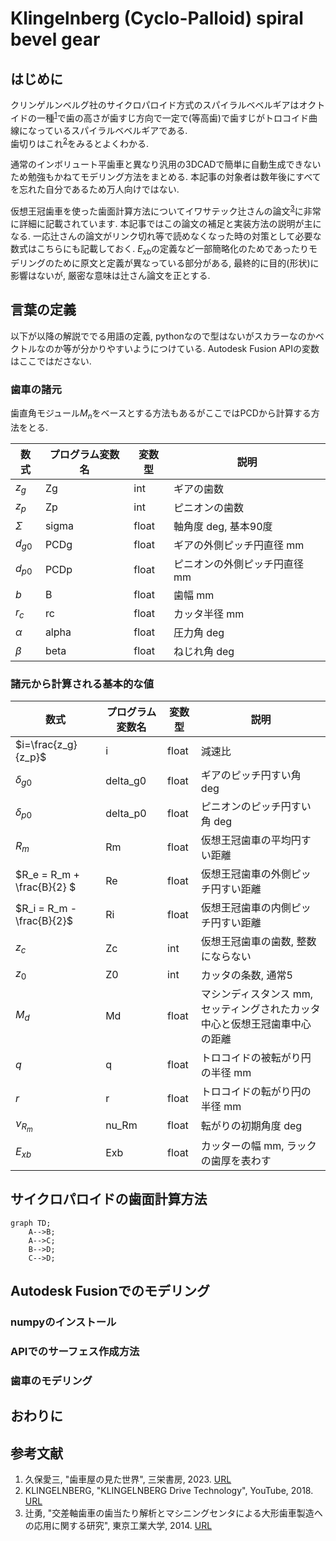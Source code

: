 # Klingelnberg (Cyclo-Palloid) spiral bevel gear

## はじめに
クリンゲルンベルグ社のサイクロパロイド方式のスパイラルベベルギアはオクトイドの一種<sup>[1](#ref1)</sup>で歯の高さが歯すじ方向で一定で(等高歯)で歯すじがトロコイド曲線になっているスパイラルベベルギアである.  
歯切りはこれ<sup>[2](#ref2)</sup>をみるとよくわかる.  

通常のインボリュート平歯車と異なり汎用の3DCADで簡単に自動生成できないため勉強もかねてモデリング方法をまとめる.  本記事の対象者は数年後にすべてを忘れた自分であるため万人向けではない.  

仮想王冠歯車を使った歯面計算方法についてイワサテック辻さんの論文<sup>[3](#ref3)</sup>に非常に詳細に記載されています. 本記事ではこの論文の補足と実装方法の説明が主になる. 一応辻さんの論文がリンク切れ等で読めなくなった時の対策として必要な数式はこちらにも記載しておく. $E_{xb}$の定義など一部簡略化のためであったりモデリングのために原文と定義が異なっている部分がある, 最終的に目的(形状)に影響はないが, 厳密な意味は辻さん論文を正とする.  

## 言葉の定義
以下が以降の解説ででる用語の定義, pythonなので型はないがスカラーなのかベクトルなのか等が分かりやすいようにつけている. Autodesk Fusion APIの変数はここではださない.

### 歯車の諸元

歯直角モジュール$M_n$をベースとする方法もあるがここではPCDから計算する方法をとる. 

| 数式 | プログラム変数名 | 変数型 | 説明 |
|--------|------------------|--------|------|
| $z_g$ | Zg     | int  | ギアの歯数 |
| $z_p$ | Zp     | int  | ピニオンの歯数 |
| $\Sigma$ | sigma  | float  | 軸角度 deg, 基本90度 |
| $d_{g0}$ | PCDg | float | ギアの外側ピッチ円直径 mm |
| $d_{p0}$ | PCDp | float | ピニオンの外側ピッチ円直径 mm |
| $b$ | B | float | 歯幅 mm|
| $r_c$ | rc | float | カッタ半径 mm |
| $\alpha$ | alpha | float | 圧力角 deg |
| $\beta$ | beta | float | ねじれ角 deg |

### 諸元から計算される基本的な値

| 数式 | プログラム変数名 | 変数型 | 説明 |
|--------|------------------|--------|------|
| $i=\frac{z_g}{z_p}$ | i | float | 減速比 |
| $\delta_{g0}$ | delta_g0 | float | ギアのピッチ円すい角 deg |
| $\delta_{p0}$ | delta_p0 | float | ピニオンのピッチ円すい角 deg |
| $R_m$ | Rm | float | 仮想王冠歯車の平均円すい距離 |
| $R_e = R_m + \frac{B}{2} $ | Re | float | 仮想王冠歯車の外側ピッチ円すい距離 |
| $R_i = R_m - \frac{B}{2}$ | Ri | float | 仮想王冠歯車の内側ピッチ円すい距離 |
| $z_c$ | Zc     | int  | 仮想王冠歯車の歯数, 整数にならない |
| $z_0$ | Z0     | int  | カッタの条数, 通常5 |
| $M_d$ | Md | float | マシンディスタンス mm, セッティングされたカッタ中心と仮想王冠歯車中心の距離 |
| $q$ | q  | float | トロコイドの被転がり円の半径 mm |
| $r$ | r  | float | トロコイドの転がり円の半径 mm |
| $\nu_{R_m}$ | nu_Rm | float | 転がりの初期角度 deg |
| $E_{xb}$ | Exb | float | カッターの幅 mm, ラックの歯厚を表わす |



## サイクロパロイドの歯面計算方法

```mermaid
graph TD;
    A-->B;
    A-->C;
    B-->D;
    C-->D;
```

## Autodesk Fusionでのモデリング

### numpyのインストール

### APIでのサーフェス作成方法

### 歯車のモデリング

## おわりに

## 参考文献

1. <a id="ref1"></a>久保愛三, "歯車屋の見た世界", 三栄書房, 2023. [URL](https://shop.san-ei-corp.co.jp/magazine/detail.php?pid=12736)
2. <a id="ref2"></a>KLINGELNBERG, "KLINGELNBERG Drive Technology",  YouTube, 2018. [URL](https://www.youtube.com/watch?v=K5_ivdkRXp0&ab_channel=KLINGELNBERGGroup)
3. <a id="ref3"></a>辻勇, "交差軸歯車の歯当たり解析とマシニングセンタによる大形歯車製造への応用に関する研究", 東京工業大学, 2014. [URL](https://t2r2.star.titech.ac.jp/rrws/file/CTT100690032/ATD100000413/)
